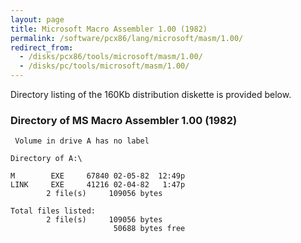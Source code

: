 ```yaml
---
layout: page
title: Microsoft Macro Assembler 1.00 (1982)
permalink: /software/pcx86/lang/microsoft/masm/1.00/
redirect_from:
  - /disks/pcx86/tools/microsoft/masm/1.00/
  - /disks/pc/tools/microsoft/masm/1.00/
---
```


Directory listing of the 160Kb distribution diskette is provided below.

### Directory of MS Macro Assembler 1.00 (1982)

	 Volume in drive A has no label

	Directory of A:\

	M        EXE     67840 02-05-82  12:49p
	LINK     EXE     41216 02-04-82   1:47p
	        2 file(s)     109056 bytes

	Total files listed:
	        2 file(s)     109056 bytes
	                       50688 bytes free
